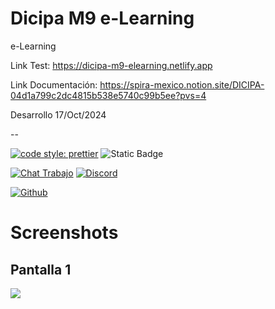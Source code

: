 # Dicipa M9 e-Learning

e-Learning

Link Test: https://dicipa-m9-elearning.netlify.app

Link Documentación: https://spira-mexico.notion.site/DICIPA-04d1a799c2dc4815b538e5740c99b5ee?pvs=4

Desarrollo 17/Oct/2024

--

<a href="https://github.com/prettier/prettier"><img alt="code style: prettier" src="https://img.shields.io/badge/code_style-prettier-ff69b4.svg"></a>
![Static Badge](https://img.shields.io/badge/Scorm-2.1-orange?style=plastic&logo=flatpak&logoColor=pink)

<a href="https://spiramexico.slack.com"><img alt="Chat Trabajo" src="https://img.shields.io/badge/Slack-Chat-blue.svg"></a>
<a href="https://discord.gg/FEfEFUp"><img alt="Discord" src="https://img.shields.io/discord/687863078486016040?label=Discord&logo=Discord&logoColor=Discord&style=plastic"></a>

<a href="https://github.com/Jussef"><img alt="Github" src="https://img.shields.io/badge/__-Jussef-darkcyan?logo=devdotto"></a>

# Screenshots

## Pantalla 1 
<img src="scripts/Screenshot1.png" />
